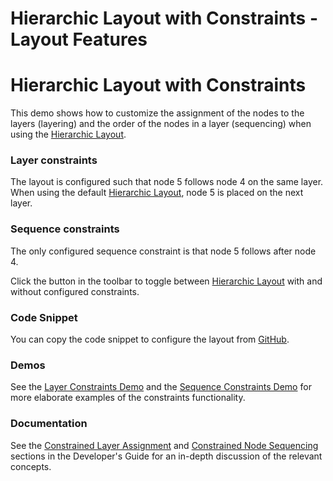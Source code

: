 <!--
 //////////////////////////////////////////////////////////////////////////////
 // @license
 // This file is part of yFiles for HTML 2.6.0.2.
 // Use is subject to license terms.
 //
 // Copyright (c) 2000-2023 by yWorks GmbH, Vor dem Kreuzberg 28,
 // 72070 Tuebingen, Germany. All rights reserved.
 //
 //////////////////////////////////////////////////////////////////////////////
-->
# Hierarchic Layout with Constraints - Layout Features

# Hierarchic Layout with Constraints

This demo shows how to customize the assignment of the nodes to the layers (layering) and the order of the nodes in a layer (sequencing) when using the [Hierarchic Layout](https://docs.yworks.com/yfileshtml/#/api/HierarchicLayout).

### Layer constraints

The layout is configured such that node 5 follows node 4 on the same layer. When using the default [Hierarchic Layout](https://docs.yworks.com/yfileshtml/#/api/HierarchicLayout), node 5 is placed on the next layer.

### Sequence constraints

The only configured sequence constraint is that node 5 follows after node 4.

Click the button in the toolbar to toggle between [Hierarchic Layout](https://docs.yworks.com/yfileshtml/#/api/HierarchicLayout) with and without configured constraints.

### Code Snippet

You can copy the code snippet to configure the layout from [GitHub](https://github.com/yWorks/yfiles-for-html-demos/blob/master/demos/layout-features/hierarchic-constraints/HierarchicConstraints.ts).

### Demos

See the [Layer Constraints Demo](../../layout/layerconstraints/) and the [Sequence Constraints Demo](../../layout/sequenceconstraints/) for more elaborate examples of the constraints functionality.

### Documentation

See the [Constrained Layer Assignment](https://docs.yworks.com/yfileshtml/#/dguide/hierarchical_layout-constrained_layer_assignment) and [Constrained Node Sequencing](https://docs.yworks.com/yfileshtml/#/dguide/hierarchical_layout-constrained_node_sequencing) sections in the Developer's Guide for an in-depth discussion of the relevant concepts.
